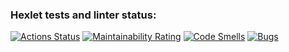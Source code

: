 ### Hexlet tests and linter status:
[![Actions Status](https://github.com/Raition/frontend-project-11/actions/workflows/hexlet-check.yml/badge.svg)](https://github.com/Raition/frontend-project-11/actions)
[![Maintainability Rating](https://sonarcloud.io/api/project_badges/measure?project=Raition_frontend-project-11&metric=sqale_rating)](https://sonarcloud.io/summary/new_code?id=Raition_frontend-project-11)
[![Code Smells](https://sonarcloud.io/api/project_badges/measure?project=Raition_frontend-project-11&metric=code_smells)](https://sonarcloud.io/summary/new_code?id=Raition_frontend-project-11)
[![Bugs](https://sonarcloud.io/api/project_badges/measure?project=Raition_frontend-project-11&metric=bugs)](https://sonarcloud.io/summary/new_code?id=Raition_frontend-project-11)